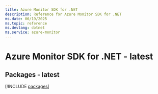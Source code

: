 ```yaml
---
title: Azure Monitor SDK for .NET
description: Reference for Azure Monitor SDK for .NET
ms.date: 06/19/2025
ms.topic: reference
ms.devlang: dotnet
ms.service: azure-monitor
---
```

# Azure Monitor SDK for .NET - latest
## Packages - latest
[!INCLUDE [packages](monitor-index.md)]